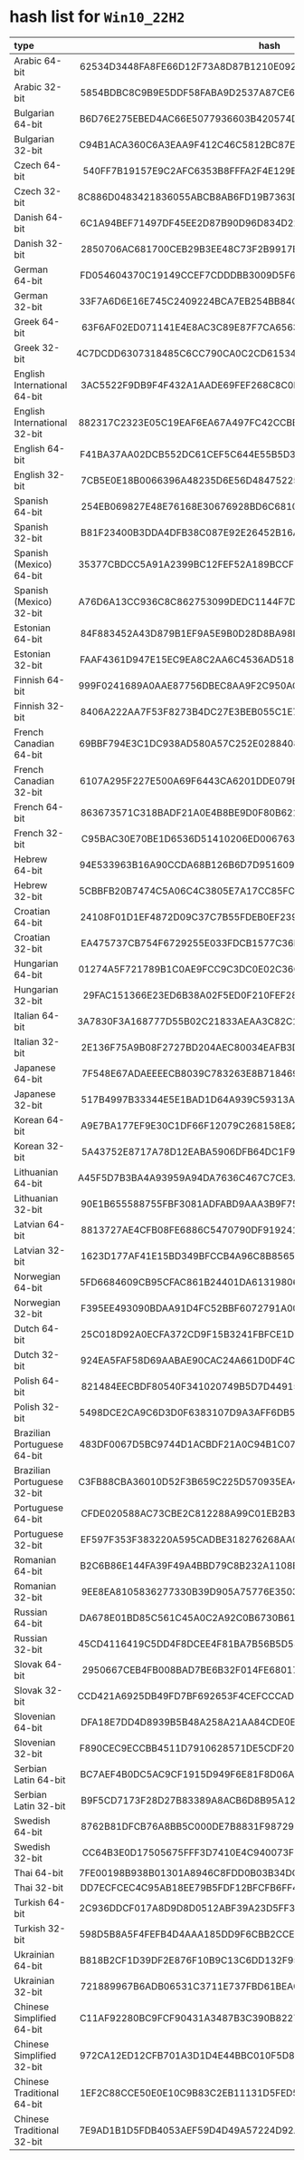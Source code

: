 # hash list for `Win10_22H2`

| type        | hash |
| :--------- | :------------------------------------------------------------: |
|Arabic 64-bit|62534D3448FA8FE66D12F73A8D87B1210E09255CAB605CF920AC4BD6239DCA14|
|Arabic 32-bit|5854BDBC8C9B9E5DDF58FABA9D2537A87CE6667173E92FAD2C123178F7B1F3D7|
|Bulgarian 64-bit|B6D76E275EBED4AC66E5077936603B420574D1ED553A6B9ED5E889CA0C0CB1B1|
|Bulgarian 32-bit|C94B1ACA360C6A3EAA9F412C46C5812BC87E2F530C07990FAC8DB3BBF19AFEAA|
|Czech 64-bit|540FF7B19157E9C2AFC6353B8FFFA2F4E129B9CD3F32476FD10D19545EE88366|
|Czech 32-bit|8C886D0483421836055ABCB8AB6FD19B7363D4C9B8839196B25DD237D9D310D7|
|Danish 64-bit|6C1A94BEF71497DF45EE2D87B90D96D834D22329445D6E55C6ED9EEC75AF0A26|
|Danish 32-bit|2850706AC681700CEB29B3EE48C73F2B9917E070E0AD60AD2651CCA708947FFA|
|German 64-bit|FD054604370C19149CCEF7CDDDBB3009D5F65A59F8071E52E46ED3F98F05AA56|
|German 32-bit|33F7A6D6E16E745C2409224BCA7EB254BB84CDA1A3785541485D08BA315A073A|
|Greek 64-bit|63F6AF02ED071141E4E8AC3C89E87F7CA656374E5E22DA1D889BC9D757FAAFEE|
|Greek 32-bit|4C7DCDD6307318485C6CC790CA0C2CD6153491C16D9B1442DA755FD848289B61|
|English International 64-bit|3AC5522F9DB9F4F432A1AADE69FEF268C8C0B5FD3F22D3A6987719752F8A7108|
|English International 32-bit|882317C2323E05C19EAF6EA67A497FC42CCBB7C644CD88280868D495060D6A2B|
|English 64-bit|F41BA37AA02DCB552DC61CEF5C644E55B5D35A8EBDFAC346E70F80321343B506|
|English 32-bit|7CB5E0E18B0066396A48235D6E56D48475225E027C17C0702EA53E05B7409807|
|Spanish 64-bit|254EB069827E48E76168E30676928BD6C68105101DC8DB4AE6149F9A8B4EF17D|
|Spanish 32-bit|B81F23400B3DDA4DFB38C087E92E26452B16A7BECF3D7A8C356852893EB7F354|
|Spanish (Mexico) 64-bit|35377CBDCC5A91A2399BC12FEF52A189BCCF35AA34FAA039CE3A21455CD65743|
|Spanish (Mexico) 32-bit|A76D6A13CC936C8C862753099DEDC1144F7D6D1D237791AAE0FDFF389AFE26B9|
|Estonian 64-bit|84F883452A43D879B1EF9A5E9B0D28D8BA98E523BB574712A2C8EA62AC058B12|
|Estonian 32-bit|FAAF4361D947E15EC9EA8C2AA6C4536AD518C51166489E9ECEFDFE620D2910C3|
|Finnish 64-bit|999F0241689A0AAE87756DBEC8AA9F2C950ACBAA01DD1E3DB5C3810FDF79906A|
|Finnish 32-bit|8406A222AA7F53F8273B4DC27E3BEB055C1E702EC17291A141CFB3827C928696|
|French Canadian 64-bit|69BBF794E3C1DC938AD580A57C252E028840893A974904A7641183A6C27644A9|
|French Canadian 32-bit|6107A295F227E500A69F6443CA6201DDE079EAC638C720EE91BEC110D5414C4C|
|French 64-bit|863673571C318BADF21A0E4B8BE9D0F80B6213E217A20A4B9893400E0781AC3C|
|French 32-bit|C95BAC30E70BE1D6536D51410206ED0067638550EED7CFFECF02FAB92FCE43FC|
|Hebrew 64-bit|94E533963B16A90CCDA68B126B6D7D9516094C0716A554613D6A323343E9FE09|
|Hebrew 32-bit|5CBBFB20B7474C5A06C4C3805E7A17CC85FCE8D6830FB0806A0EB5FD60C36A29|
|Croatian 64-bit|24108F01D1EF4872D09C37C7B55FDEB0EF23956C64443AF43D71AB5CEC9E7DB7|
|Croatian 32-bit|EA475737CB754F6729255E033FDCB1577C36DFF884C244175D83FD2F82E85093|
|Hungarian 64-bit|01274A5F721789B1C0AE9FCC9C3DC0E02C36CD2D901BEFB3D927E405CB90386D|
|Hungarian 32-bit|29FAC151366E23ED6B38A02F5ED0F210FEF286AD7BBC3C7FE8001A5FA789EEB0|
|Italian 64-bit|3A7830F3A168777D55B02C21833AEAA3C82C194CC36CD095ACF4CD757208E6D9|
|Italian 32-bit|2E136F75A9B08F2727BD204AEC80034EAFB3D2846573A92B32493B510869AAF9|
|Japanese 64-bit|7F548E67ADAEEEECB8039C783263E8B7184692B2498ED206ED3718C5694BFE31|
|Japanese 32-bit|517B4997B33344E5E1BAD1D64A939C59313A7B4B164F4B1244BB044142BE1F09|
|Korean 64-bit|A9E7BA177EF9E30C1DF66F12079C268158E823BAB5A65733C7DF1923F0E25BCD|
|Korean 32-bit|5A43752E8717A78D12EABA5906DFB64DC1F9455057FBB0332C833FA87F3F6A2F|
|Lithuanian 64-bit|A45F5D7B3BA4A93959A94DA7636C467C7CE3AC27DFCECC0B395820F6CDFEDA01|
|Lithuanian 32-bit|90E1B655588755FBF3081ADFABD9AAA3B9F75A9A4CD514F5B048EF2135414A6D|
|Latvian 64-bit|8813727AE4CFB08FE6886C5470790DF919241D6B1EA2AE35E07A7F16FCA5BD6A|
|Latvian 32-bit|1623D177AF41E15BD349BFCCB4A96C8B856568EBB16A12196EE217CF19F8E1C7|
|Norwegian 64-bit|5FD6684609CB95CFAC861B24401DA61319806FE64A443C58C9BEAD39224658C5|
|Norwegian 32-bit|F395EE493090BDAA91D4FC52BBF6072791A004E247AB16468346F1A748D0295C|
|Dutch 64-bit|25C018D92A0ECFA372CD9F15B3241FBFCE1D982225E70040D1573DF37105ED0F|
|Dutch 32-bit|924EA5FAF58D69AABAE90CAC24A661D0DF4C8822E8A1CBF4105FA2353EECB133|
|Polish 64-bit|821484EECBDF80540F341020749B5D7D44915A903EBFD25E5358969185D6F7A6|
|Polish 32-bit|5498DCE2CA9C6D3D0F6383107D9A3AFF6DB528A4D44F59092F763D641F5BA8BE|
|Brazilian Portuguese 64-bit|483DF0067D5BC9744D1ACBDF21A0C94B1C072345679F8165AEF2684ABC9F8127|
|Brazilian Portuguese 32-bit|C3FB88CBA36010D52F3B659C225D570935EA4AEBB7D135D9CD523E04502D0C13|
|Portuguese 64-bit|CFDE020588AC73CBE2C812288A99C01EB2B350F7791247532049090FEE0DE0B0|
|Portuguese 32-bit|EF597F353F383220A595CADBE318276268AA0A692FD6061DB8183ED3A1D4F071|
|Romanian 64-bit|B2C6B86E144FA39F49A4BBD79C8B232A1108BAD1204DB7176336FB66A408016A|
|Romanian 32-bit|9EE8EA8105836277330B39D905A75776E35035F4E7CE232DC7525D7EBD2FA6A5|
|Russian 64-bit|DA678E01BD85C561C45A0C2A92C0B6730B610C2D6FC6683345355F9F21E0EB72|
|Russian 32-bit|45CD4116419C5DD4F8DCEE4F81BA7B56B5D58424B1C52DBC07D90973E5537A32|
|Slovak 64-bit|2950667CEB4FB008BAD7BE6B32F014FE68017F319B5721C6E50F4E9C378F2D8A|
|Slovak 32-bit|CCD421A6925DB49FD7BF692653F4CEFCCCAD142CA5F4DCC2DACAE5CE912BF418|
|Slovenian 64-bit|DFA18E7DD4D8939B5B48A258A21AA84CDE0EFBE62188558057F79F143040A530|
|Slovenian 32-bit|F890CEC9ECCBB4511D7910628571DE5CDF20A04A6B72BB17FD1352A52ED1F323|
|Serbian Latin 64-bit|BC7AEF4B0DC5AC9CF1915D949F6E81F8D06A8829166646BA4193F78EDA8412B4|
|Serbian Latin 32-bit|B9F5CD7173F28D27B83389A8ACB6D8B95A12394C76FF7701A1E43714F0F71BE1|
|Swedish 64-bit|8762B81DFCB76A8BB5C000DE7B8831F98729F641025A453353BFE1B6D57906A3|
|Swedish 32-bit|CC64B3E0D17505675FFF3D7410E4C940073F29A79834B91A9EEEEA93110EE352|
|Thai 64-bit|7FE00198B938B01301A8946C8FDD0B03B34DC17D468CBC05315A2D84E7D0E609|
|Thai 32-bit|DD7ECFCEC4C95AB18EE79B5FDF12BFCFB6FF4B26D5FC3DFAC6CA506A18FB418B|
|Turkish 64-bit|2C936DDCF017A8D9D8D0512ABF39A23D5FF3B89AE5951753E3D4F02810B3401D|
|Turkish 32-bit|598D5B8A5F4FEFB4D4AAA185DD9F6CBB2CCE1773C9AED52EA98A7EB3FC477F9B|
|Ukrainian 64-bit|B818B2CF1D39DF2E876F10B9C13C6DD132F95CC68888C7A14261880F329F5783|
|Ukrainian 32-bit|721889967B6ADB06531C3711E737FBD61BEA0A0D84F38A7B99E83D5BA01F2375|
|Chinese Simplified 64-bit|C11AF92280BC9FCF90431A3487B3C390B8227C16B897BAFD67A0919710B22691|
|Chinese Simplified 32-bit|972CA12ED12CFB701A3D1D4E44BBC010F5D87AE0993D9CE7D5F6F66BA049324E|
|Chinese Traditional 64-bit|1EF2C88CCE50E0E10C9B83C2EB11131D5FED5AF464496F5D071C8D9732B2A4A4|
|Chinese Traditional 32-bit|7E9AD1B1D5FDB4053AEF59D4D49A57224D92A6A747FC25E174EC3D7B2142C8E9|

